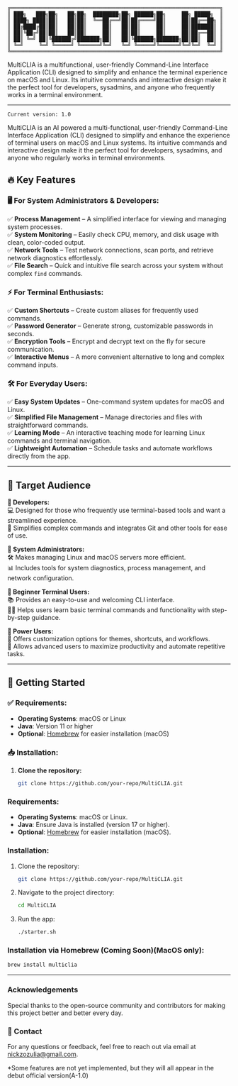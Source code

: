 ```
╔══════════════════════════════════════════════════════════════════╗
║ ███╗   ███╗██╗   ██╗██╗  ████████╗██╗ ██████╗██╗     ██╗ █████╗  ║
║ ████╗ ████║██║   ██║██║  ╚══██╔══╝██║██╔════╝██║     ██║██╔══██╗ ║
║ ██╔████╔██║██║   ██║██║     ██║   ██║██║     ██║     ██║███████║ ║
║ ██║╚██╔╝██║██║   ██║██║     ██║   ██║██║     ██║     ██║██╔══██║ ║
║ ██║ ╚═╝ ██║╚██████╔╝███████╗██║   ██║╚██████╗███████╗██║██║  ██║ ║
║ ╚═╝     ╚═╝ ╚═════╝ ╚══════╝╚═╝   ╚═╝ ╚═════╝╚══════╝╚═╝╚═╝  ╚═╝ ║
╚══════════════════════════════════════════════════════════════════╝
```
 
MultiCLIA is a multifunctional, user-friendly Command-Line Interface Application (CLI) designed to simplify and enhance the terminal experience on macOS and Linux. Its intuitive commands and interactive design make it the perfect tool for developers, sysadmins, and anyone who frequently works in a terminal environment.

---
`Current version: 1.0`

MultiCLIA is an AI powered a multi-functional, user-friendly Command-Line Interface Application (CLI) designed to simplify and enhance the experience of terminal users on macOS and Linux systems. Its intuitive commands and interactive design make it the perfect tool for developers, sysadmins, and anyone who regularly works in terminal environments.
## 🔥 Key Features

### 🖥️ For System Administrators & Developers:
✅ **Process Management** – A simplified interface for viewing and managing system processes.  
✅ **System Monitoring** – Easily check CPU, memory, and disk usage with clean, color-coded output.  
✅ **Network Tools** – Test network connections, scan ports, and retrieve network diagnostics effortlessly.  
✅ **File Search** – Quick and intuitive file search across your system without complex `find` commands.

### ⚡ For Terminal Enthusiasts:
✅ **Custom Shortcuts** – Create custom aliases for frequently used commands.  
✅ **Password Generator** – Generate strong, customizable passwords in seconds.  
✅ **Encryption Tools** – Encrypt and decrypt text on the fly for secure communication.  
✅ **Interactive Menus** – A more convenient alternative to long and complex command inputs.

### 🛠️ For Everyday Users:
✅ **Easy System Updates** – One-command system updates for macOS and Linux.  
✅ **Simplified File Management** – Manage directories and files with straightforward commands.  
✅ **Learning Mode** – An interactive teaching mode for learning Linux commands and terminal navigation.  
✅ **Lightweight Automation** – Schedule tasks and automate workflows directly from the app.

---

## 🎯 Target Audience

**🔹 Developers:**  
💻 Designed for those who frequently use terminal-based tools and want a streamlined experience.  
🔄 Simplifies complex commands and integrates Git and other tools for ease of use.

**🔹 System Administrators:**  
🛠️ Makes managing Linux and macOS servers more efficient.  
📊 Includes tools for system diagnostics, process management, and network configuration.

**🔹 Beginner Terminal Users:**  
📚 Provides an easy-to-use and welcoming CLI interface.  
🧑‍🏫 Helps users learn basic terminal commands and functionality with step-by-step guidance.

**🔹 Power Users:**  
🎨 Offers customization options for themes, shortcuts, and workflows.  
🤖 Allows advanced users to maximize productivity and automate repetitive tasks.

---

## 🚀 Getting Started


### ✅ Requirements:
- **Operating Systems**: macOS or Linux
- **Java**: Version 11 or higher
- **Optional**: [Homebrew](https://brew.sh/) for easier installation (macOS)

### 📥 Installation:
1. **Clone the repository:**
   ```bash
   git clone https://github.com/your-repo/MultiCLIA.git

### Requirements:
- **Operating Systems**: macOS or Linux.
- **Java**: Ensure Java is installed (version 17 or higher).
- **Optional**: [Homebrew](https://brew.sh/) for easier installation (macOS).

### Installation:
1. Clone the repository:
   ```bash
   git clone https://github.com/your-repo/MultiCLIA.git
   ```
2. Navigate to the project directory:
   ```bash
   cd MultiCLIA
   ```
3. Run the app:
   ```bash
   ./starter.sh
   ```
###  Installation via Homebrew (Coming Soon)(MacOS only):
   ```bash
   brew install multiclia
   ```

---

### Acknowledgements

Special thanks to the open-source community and contributors for making this project better and better every day.

### 📧 Contact

For any questions or feedback, feel free to reach out via email at nickzozulia@gmail.com.

*Some features are not yet implemented, but they will all appear in the debut official version(A-1.0) 
